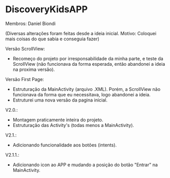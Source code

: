 # DiscoveryKidsAPP
Membros: Daniel Biondi

(Diversas alterações foram feitas desde a ideia inicial. Motivo: Coloquei mais coisas do que sabia e conseguia fazer)

Versão ScrollView:
- Recomeço do projeto por irresponsabilidade da minha parte, e teste da ScrollView (não funcionava da forma esperada, então abandonei a ideia na proxima versão).

Versão First Page:
- Estruturação da MainActivity (arquivo .XML). Porém, a ScrollView não funcionava da forma que eu necessitava, logo abandonei a ideia.
- Estruturei uma nova versão da pagina inicial.

V2.0.:
- Montagem praticamente inteira do projeto.
- Estruturação das Activity's (todas menos a MainActivity).

V2.1.:
- Adicionando funcionalidade aos botões (intents).

V2.1.1.:
- Adicionando icon ao APP e mudando a posição do botão "Entrar" na MainActivity.
